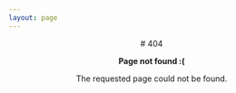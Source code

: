 ```yaml
---
layout: page
---
```


<div style="text-align: center" markdown="1">
# 404

**Page not found :(**

The requested page could not be found.

</div>